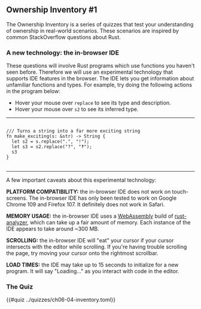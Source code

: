 ## Ownership Inventory #1

The Ownership Inventory is a series of quizzes that test your understanding of ownership in real-world scenarios. These scenarios are inspired by common StackOverflow questions about Rust.

### A new technology: the in-browser IDE

These questions will involve Rust programs which use functions you haven't seen before. Therefore we will use an experimental technology that supports IDE features in the browser. The IDE lets you get information about unfamiliar functions and types. For example, try doing the following actions in the program below:

* Hover your mouse over `replace` to see its type and description.
* Hover your mouse over `s2` to see its inferred type.

---------


<pre>
<code class="ide">
/// Turns a string into a far more exciting string
fn make_exciting(s: &str) -> String {
  let s2 = s.replace(".", "!");
  let s3 = s2.replace("?", "‽");
  s3
}
</code>
</pre>

---------

A few important caveats about this experimental technology:

**PLATFORM COMPATIBILITY:** the in-browser IDE does not work on touch-screens. The in-browser IDE has only been tested to work on Google Chrome 109 and Firefox 107. It definitely does not work in Safari.

**MEMORY USAGE:** the in-browser IDE uses a [WebAssembly](https://rustwasm.github.io/book/) build of [rust-analyzer](https://github.com/rust-lang/rust-analyzer), which can take up a fair amount of memory. Each instance of the IDE appears to take around ~300 MB. 

**SCROLLING:** the in-browser IDE will "eat" your cursor if your cursor intersects with the editor while scrolling. If you're having trouble scrolling the page, try moving your cursor onto the rightmost scrollbar.

**LOAD TIMES:** the IDE may take up to 15 seconds to initialize for a new program. It will say "Loading..." as you interact with code in the editor.

### The Quiz

{{#quiz ../quizzes/ch06-04-inventory.toml}}